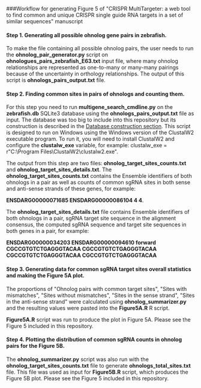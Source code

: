 ###Workflow for generating Figure 5 of "CRISPR MultiTargeter: a web tool to find common and unique CRISPR single guide RNA targets in a set of similar sequences" manuscript

#### Step 1. Generating all possible ohnolog gene pairs in zebrafish.

To make the file containing all possible ohnolog pairs, the user needs to run the **ohnolog_pair_generator.py** script on **ohnologues_pairs_zebrafish_E63.txt** input file, where many ohnolog relationships are represented as one-to-many or many-many pairings because of the uncertainty in orthology relationships. The output of this script is **ohnologs_pairs_output.txt** file.

#### Step 2. Finding common sites in pairs of ohnologs and counting them.

For this step you need to run **multigene_search_cmdline.py** on the **zebrafish.db** SQLite3 database using the **ohnologs_pairs_output.txt** file as input. The database was too big to include into this repository but its construction is described in the [Database construction section](https://github.com/SergeyPry/CRISPR_MultiTargeter/tree/master/database_construction). This script is designed to run on Windows using the Windows version of the ClustalW2 executable program. To run it, you will need to install ClustalW2 and configure the **clustalw_exe** variable, for example:
clustalw_exe = r"C:\\Program Files\\ClustalW2\\clustalw2.exe".

The output from this step are two files: **ohnolog_target_sites_counts.txt** and **ohnolog_target_sites_details.txt**. The **ohnolog_target_sites_counts.txt** contains the Ensemble identifiers of both ohnologs in a pair as well as counts of common sgRNA sites in both sense and anti-sense strands of these genes, for example:

**ENSDARG00000071685	ENSDARG00000086104	4	4**. 

The **ohnolog_target_sites_details.txt** file contains Ensemble identifiers of both ohnologs in a pair, sgRNA target site sequence in the alignment consensus, the computed sgRNA sequence and target site sequences in both genes in a pair, for example:

**ENSDARG00000034203	ENSDARG00000094610	forward	CGCCGTGTCTGAGGGTACAA	CGCCGTGTCTGAGGGTACAA	CGCCGTGTCTGAGGGTACAA	CGCCGTGTCTGAGGGTACAA**

#### Step 3. Generating data for common sgRNA target sites overall statistics and making the Figure 5A plot.

The proportions of "Ohnolog pairs with common target sites", "Sites with mismatches", "Sites without mismatches", "Sites in the sense strand", "Sites in the anti-sense strand" were calculated using **ohnolog_summarizer.py** and the resulting values were pasted into the **Figure5A.R** R script.

**Figure5A.R** script was run to produce the plot in Figure 5A. Please see the Figure 5 included in this repository.


#### Step 4. Plotting the distribution of common sgRNA counts in ohnolog pairs for the Figure 5B.

The **ohnolog_summarizer.py** script was also run with the **ohnolog_target_sites_counts.txt** file to generate **ohnologs_total_sites.txt** file. This file was used as input for **Figure5B.R** script, which produces the Figure 5B plot. Please see the Figure 5 included in this repository.
